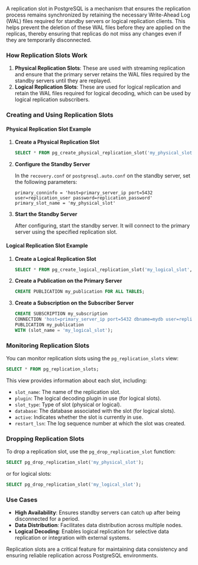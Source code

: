 A replication slot in PostgreSQL is a mechanism that ensures the replication process remains synchronized by retaining the necessary Write-Ahead Log (WAL) files required for standby servers or logical replication clients. This helps prevent the deletion of these WAL files before they are applied on the replicas, thereby ensuring that replicas do not miss any changes even if they are temporarily disconnected.

### How Replication Slots Work

1. **Physical Replication Slots**: These are used with streaming replication and ensure that the primary server retains the WAL files required by the standby servers until they are replayed. 
2. **Logical Replication Slots**: These are used for logical replication and retain the WAL files required for logical decoding, which can be used by logical replication subscribers.

### Creating and Using Replication Slots

#### Physical Replication Slot Example

1. **Create a Physical Replication Slot**

   ```sql
   SELECT * FROM pg_create_physical_replication_slot('my_physical_slot');
   ```

2. **Configure the Standby Server**

   In the `recovery.conf` or `postgresql.auto.conf` on the standby server, set the following parameters:

   ```plaintext
   primary_conninfo = 'host=primary_server_ip port=5432 user=replication_user password=replication_password'
   primary_slot_name = 'my_physical_slot'
   ```

3. **Start the Standby Server**

   After configuring, start the standby server. It will connect to the primary server using the specified replication slot.

#### Logical Replication Slot Example

1. **Create a Logical Replication Slot**

   ```sql
   SELECT * FROM pg_create_logical_replication_slot('my_logical_slot', 'pgoutput');
   ```

2. **Create a Publication on the Primary Server**

   ```sql
   CREATE PUBLICATION my_publication FOR ALL TABLES;
   ```

3. **Create a Subscription on the Subscriber Server**

   ```sql
   CREATE SUBSCRIPTION my_subscription 
   CONNECTION 'host=primary_server_ip port=5432 dbname=mydb user=replication_user password=replication_password' 
   PUBLICATION my_publication 
   WITH (slot_name = 'my_logical_slot');
   ```

### Monitoring Replication Slots

You can monitor replication slots using the `pg_replication_slots` view:

```sql
SELECT * FROM pg_replication_slots;
```

This view provides information about each slot, including:

- `slot_name`: The name of the replication slot.
- `plugin`: The logical decoding plugin in use (for logical slots).
- `slot_type`: Type of slot (physical or logical).
- `database`: The database associated with the slot (for logical slots).
- `active`: Indicates whether the slot is currently in use.
- `restart_lsn`: The log sequence number at which the slot was created.

### Dropping Replication Slots

To drop a replication slot, use the `pg_drop_replication_slot` function:

```sql
SELECT pg_drop_replication_slot('my_physical_slot');
```

or for logical slots:

```sql
SELECT pg_drop_replication_slot('my_logical_slot');
```

### Use Cases

- **High Availability**: Ensures standby servers can catch up after being disconnected for a period.
- **Data Distribution**: Facilitates data distribution across multiple nodes.
- **Logical Decoding**: Enables logical replication for selective data replication or integration with external systems.

Replication slots are a critical feature for maintaining data consistency and ensuring reliable replication across PostgreSQL environments.
